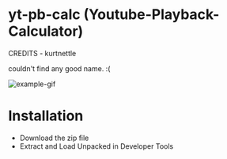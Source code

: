 # yt-pb-calc (Youtube-Playback-Calculator)
CREDITS - kurtnettle

couldn't find any good name. :(

![example-gif](https://raw.githubusercontent.com/kurtnettle/yt-pb-calc/main/assets/example.gif)

# Installation

+ Download the zip file
+ Extract and Load Unpacked in Developer Tools


